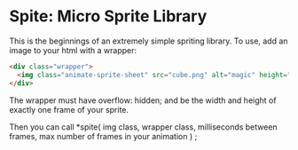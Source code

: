 # Spite: Micro Sprite Library

This is the beginnings of an extremely simple spriting library. To use, add an image to your html with a wrapper:

```html
<div class="wrapper">
  <img class="animate-sprite-sheet" src="cube.png" alt="magic" height="720" width="600">
</div>
```

The wrapper must have overflow: hidden; and be the width and height of exactly one frame of your sprite.

Then you can call 
*spite( img class, wrapper class, milliseconds between frames, max number of frames in your animation ) ;



